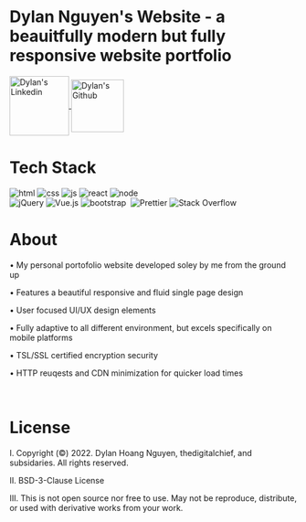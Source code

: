 # Dylan Nguyen's Website - a beauitfully modern but fully responsive website portfolio
<div id="header" align="left">
   <img src="https://komarev.com/ghpvc/?username=thedigitalchief&style=flat-square&color=blue" alt=""/><br>
<a href="https://www.linkedin.com/in/dylanhnguyen/">
  <img align="center" alt="Dylan's Linkedin" width="104px" height = "104px" src="https://img.shields.io/badge/Linkedin-0A66C2?style=for-the-badge&logo=Linkedin&logoColor=white" />
</a>
<a href="https://github.com/thedigitalchief">
  <img align="center" alt="Dylan's Github" width="92px" height = "92px"src="https://img.shields.io/badge/Github-181717?style=for-the-badge&logo=Github&logoColor=white" /></a>
</div>

# Tech Stack
<p float="left">

 ![html](https://img.shields.io/badge/HTML5-E34F26?style=for-the-badge&logo=html5&logoColor=white)
 ![css](https://img.shields.io/badge/CSS3-1572B6?style=for-the-badge&logo=css3&logoColor=white)
 ![js](https://img.shields.io/badge/JavaScript-F7DF1E?style=for-the-badge&logo=javascript&logoColor=black)
 <img alt="react" src="https://img.shields.io/badge/react-61DAFB.svg?&style=for-the-badge&logo=react&logoColor=fff" />
 ![node](https://img.shields.io/badge/Node.js-43853D?style=for-the-badge&logo=node.js&logoColor=white) <br>
 ![jQuery](https://img.shields.io/badge/jquery-%230769AD.svg?style=for-the-badge&logo=jquery&logoColor=white)
 ![Vue.js](https://img.shields.io/badge/vuejs-%2335495e.svg?style=for-the-badge&logo=vuedotjs&logoColor=%234FC08D)
 <img alt="bootstrap" src="https://img.shields.io/badge/bootstrap-7610F7.svg?&style=for-the-badge&logo=bootstrap&logoColor=fff" />&nbsp;
 <img alt="Prettier" src="https://img.shields.io/badge/prettier-1A2C34?style=for-the-badge&logo=prettier&logoColor=F7BA3E"/> 
<img alt="Stack Overflow" src="https://img.shields.io/badge/Stack_Overflow-FE7A16?style=for-the-badge&logo=stack-overflow&logoColor=white"/>
</p>

 <h1 align="left"> About </h1>
   <p>• My personal portofolio website developed soley by me from the ground up </p>
   <p>• Features a beautiful responsive and fluid single page design </p>
   <p>• User focused UI/UX design elements </p>
   <p>• Fully adaptive to all different environment, but excels specifically on mobile platforms </p>
   <p>• TSL/SSL certified encryption security </p
   <p>• HTTP reuqests and CDN minimization for quicker load times </p>
   
   
  </br>


 
<div align="left"> <h1> License </h1>
  <p>I. Copyright (©) 2022. Dylan Hoang Nguyen, thedigitalchief, and subsidaries. All rights reserved.
  <p>II. BSD-3-Clause License</p>
  <p>III. This is not open source nor free to use. May not be reproduce, distribute, or used with derivative works from your work. 
</div>
          
